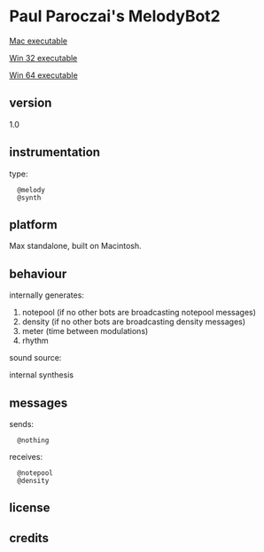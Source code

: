 # Paul Paroczai's MelodyBot2 #

[Mac executable](https://www.sfu.ca/musebots/Musebot_Test_Suite/Musebots/Melody_generators/PAP_MelodyBot2.zip)

[Win 32 executable](https://www.sfu.ca/musebots/Musebot_Test_Suite/Musebots_Win32/Melody_generators/PAP_MelodyBot2_w32.zip)

[Win 64 executable](https://www.sfu.ca/musebots/Musebot_Test_Suite/Musebots_Win64/Melody_generators/PAP_MelodyBot2_w64.zip)

## version ##

1.0

## instrumentation ##

type:

      @melody
      @synth

## platform ##

Max standalone, built on Macintosh.

## behaviour ##

internally generates:

1. notepool (if no other bots are broadcasting notepool messages)
2. density (if no other bots are broadcasting density messages)
3. meter (time between modulations)
4. rhythm

sound source:

internal synthesis

## messages ##

sends:

      @nothing

receives:

      @notepool
      @density

## license ##

## credits ##
